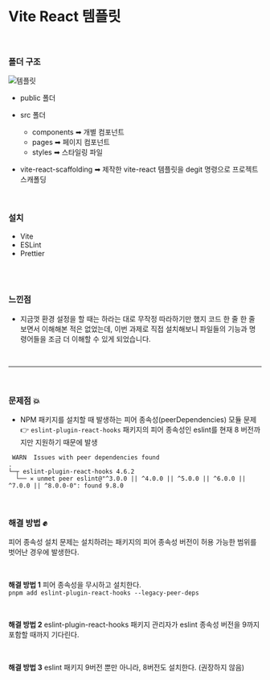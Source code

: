 # Vite React 템플릿

<br/>

### 폴더 구조

![템플릿](https://github.com/user-attachments/assets/e8b0eb7d-5384-43b7-9ddd-3d3124bc5c1a)

- public 폴더
- src 폴더
  - components ➡ 개별 컴포넌트
  - pages ➡ 페이지 컴포넌트
  - styles ➡ 스타일링 파일
 
- vite-react-scaffolding ➡ 제작한 vite-react 템플릿을 degit 명령으로 프로젝트 스캐폴딩

<br/>

### 설치
- Vite
- ESLint
- Prettier

<br/><br/>

### 느낀점

- 지금껏 환경 설정을 할 때는 하라는 대로 무작정 따라하기만 했지 코드 한 줄 한 줄 보면서 이해해본 적은 없었는데, 이번 과제로 직접 설치해보니 파일들의 기능과 명령어들을 조금 더 이해할 수 있게 되었습니다. 

<br/>

---

<br/>

### 문제점 💥
- NPM 패키지를 설치할 때 발생하는 피어 종속성(peerDependencies) 모듈 문제 <br/>
👉 ```eslint-plugin-react-hooks``` 패키지의 피어 종속성인 eslint를 현재 8 버전까지만 지원하기 때문에 발생
```
 WARN  Issues with peer dependencies found
.
└─┬ eslint-plugin-react-hooks 4.6.2
  └── ✕ unmet peer eslint@"^3.0.0 || ^4.0.0 || ^5.0.0 || ^6.0.0 || ^7.0.0 || ^8.0.0-0": found 9.8.0    
```

<br/>

### 해결 방법 ✊
피어 종속성 설치 문제는 설치하려는 패키지의 피어 종속성 버전이 허용 가능한 범위를 벗어난 경우에 발생한다.

<br/>

**해결 방법 1**
피어 종속성을 무시하고 설치한다. <br/>
```pnpm add eslint-plugin-react-hooks --legacy-peer-deps```

<br/>

**해결 방법 2**
eslint-plugin-react-hooks 패키지 관리자가 eslint 종속성 버전을 9까지 포함할 때까지 기다린다.

<br/>

**해결 방법 3**
eslint 패키지 9버전 뿐만 아니라, 8버전도 설치한다. (권장하지 않음)

<br/><br/>
